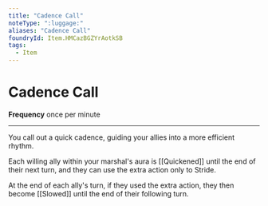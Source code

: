 ```yaml
---
title: "Cadence Call"
noteType: ":luggage:"
aliases: "Cadence Call"
foundryId: Item.HMCazBGZYrAotkSB
tags:
  - Item
---
```


# Cadence Call

**Frequency** once per minute

* * *

You call out a quick cadence, guiding your allies into a more efficient rhythm.

Each willing ally within your marshal's aura is [[Quickened]] until the end of their next turn, and they can use the extra action only to Stride.

At the end of each ally's turn, if they used the extra action, they then become [[Slowed]] until the end of their following turn.
